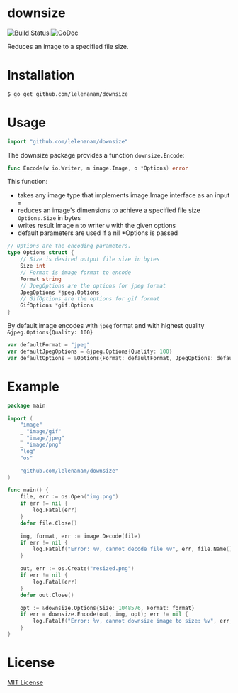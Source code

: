 # downsize

[![Build Status](https://travis-ci.org/lelenanam/downsize.svg?branch=master)](https://travis-ci.org/lelenanam/downsize)
[![GoDoc](https://godoc.org/github.com/lelenanam/downsize?status.svg)](https://godoc.org/github.com/lelenanam/downsize)

Reduces an image to a specified file size.

# Installation

```bash
$ go get github.com/lelenanam/downsize
```

# Usage

```go
import "github.com/lelenanam/downsize"
```

The downsize package provides a function `downsize.Encode`:

```go
func Encode(w io.Writer, m image.Image, o *Options) error 
```

This function:

* takes any image type that implements image.Image interface as an input `m`
* reduces an image's dimensions to achieve a specified file size `Options.Size` in bytes
* writes result Image `m` to writer `w` with the given options
* default parameters are used if a nil *Options is passed

```go
// Options are the encoding parameters.
type Options struct {
	// Size is desired output file size in bytes
	Size int
	// Format is image format to encode
	Format string
	// JpegOptions are the options for jpeg format
	JpegOptions *jpeg.Options
	// GifOptions are the options for gif format
	GifOptions *gif.Options
}
```

By default image encodes with `jpeg` format and with highest quality `&jpeg.Options{Quality: 100}`

```go
var defaultFormat = "jpeg"
var defaultJpegOptions = &jpeg.Options{Quality: 100}
var defaultOptions = &Options{Format: defaultFormat, JpegOptions: defaultJpegOptions}
```

# Example

```go
package main

import (
	"image"
	_ "image/gif"
	_ "image/jpeg"
	_ "image/png"
	"log"
	"os"

	"github.com/lelenanam/downsize"
)

func main() {
	file, err := os.Open("img.png")
	if err != nil {
		log.Fatal(err)
	}
	defer file.Close()

	img, format, err := image.Decode(file)
	if err != nil {
		log.Fatalf("Error: %v, cannot decode file %v", err, file.Name())
	}

	out, err := os.Create("resized.png")
	if err != nil {
		log.Fatal(err)
	}
	defer out.Close()

	opt := &downsize.Options{Size: 1048576, Format: format}
	if err = downsize.Encode(out, img, opt); err != nil {
		log.Fatalf("Error: %v, cannot downsize image to size: %v", err, opt.Size)
	}
}
```

# License

[MIT License](LICENSE.md)
